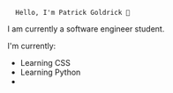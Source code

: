       Hello, I'm Patrick Goldrick 👋

  I am currently a software engineer student.

I'm currently:
- Learning CSS
- Learning Python
- 






